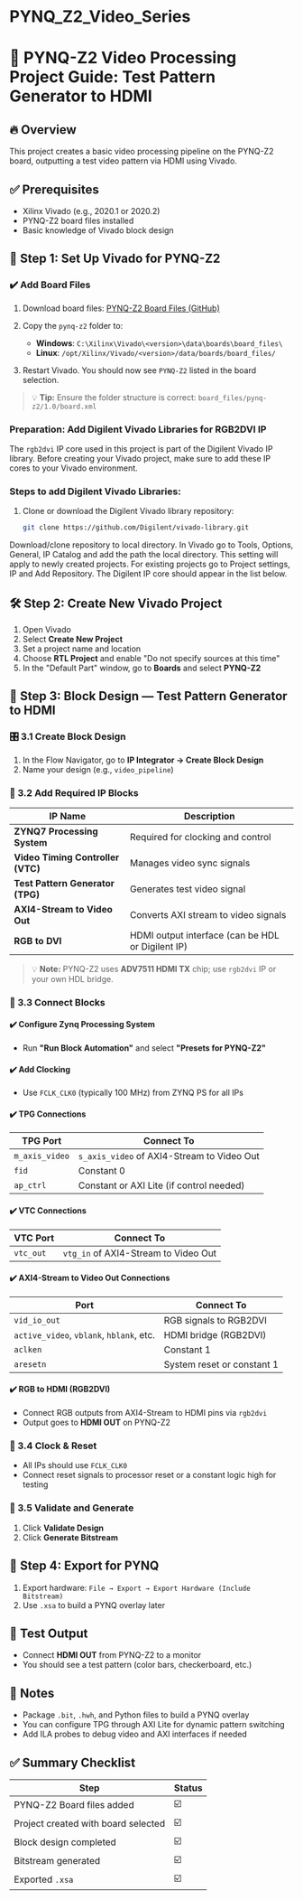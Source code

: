 # PYNQ_Z2_Video_Series
# 🎩 PYNQ-Z2 Video Processing Project Guide: Test Pattern Generator to HDMI

## 🔥 Overview

This project creates a basic video processing pipeline on the PYNQ-Z2 board, outputting a test video pattern via HDMI using Vivado.

## ✅ Prerequisites

* Xilinx Vivado (e.g., 2020.1 or 2020.2)
* PYNQ-Z2 board files installed
* Basic knowledge of Vivado block design

## 📁 Step 1: Set Up Vivado for PYNQ-Z2

### ✔️ Add Board Files

1. Download board files: [PYNQ-Z2 Board Files (GitHub)](https://github.com/xupsh/pynq-supported-board-file/tree/master)
2. Copy the `pynq-z2` folder to:

   * **Windows**: `C:\Xilinx\Vivado\<version>\data\boards\board_files\`
   * **Linux**: `/opt/Xilinx/Vivado/<version>/data/boards/board_files/`
3. Restart Vivado. You should now see `PYNQ-Z2` listed in the board selection.

> 💡 **Tip:** Ensure the folder structure is correct: `board_files/pynq-z2/1.0/board.xml`

### Preparation: Add Digilent Vivado Libraries for RGB2DVI IP

The `rgb2dvi` IP core used in this project is part of the Digilent Vivado IP library. Before creating your Vivado project, make sure to add these IP cores to your Vivado environment.

### Steps to add Digilent Vivado Libraries:

1. Clone or download the Digilent Vivado library repository:

   ```bash
   git clone https://github.com/Digilent/vivado-library.git

Download/clone repository to local directory.
In Vivado go to Tools, Options, General, IP Catalog and add the path the local directory. This setting will apply to newly created projects.
For existing projects go to Project settings, IP and Add Repository. The Digilent IP core should appear in the list below.   

## 🛠️ Step 2: Create New Vivado Project

1. Open Vivado
2. Select **Create New Project**
3. Set a project name and location
4. Choose **RTL Project** and enable "Do not specify sources at this time"
5. In the "Default Part" window, go to **Boards** and select **PYNQ-Z2**

## 🧱 Step 3: Block Design — Test Pattern Generator to HDMI

### 🎛 3.1 Create Block Design

1. In the Flow Navigator, go to **IP Integrator → Create Block Design**
2. Name your design (e.g., `video_pipeline`)

### 🔌 3.2 Add Required IP Blocks

| IP Name                           | Description                                       |
| --------------------------------- | ------------------------------------------------- |
| **ZYNQ7 Processing System**       | Required for clocking and control                 |
| **Video Timing Controller (VTC)** | Manages video sync signals                        |
| **Test Pattern Generator (TPG)**  | Generates test video signal                       |
| **AXI4-Stream to Video Out**      | Converts AXI stream to video signals              |
| **RGB to DVI**                    | HDMI output interface (can be HDL or Digilent IP) |

> 💡 **Note:** PYNQ-Z2 uses **ADV7511 HDMI TX** chip; use `rgb2dvi` IP or your own HDL bridge.

### 🔗 3.3 Connect Blocks

#### ✔️ Configure Zynq Processing System

* Run **"Run Block Automation"** and select **"Presets for PYNQ-Z2"**

#### ✔️ Add Clocking

* Use `FCLK_CLK0` (typically 100 MHz) from ZYNQ PS for all IPs

#### ✔️ TPG Connections

| TPG Port       | Connect To                                 |
| -------------- | ------------------------------------------ |
| `m_axis_video` | `s_axis_video` of AXI4-Stream to Video Out |
| `fid`          | Constant 0                                 |
| `ap_ctrl`      | Constant or AXI Lite (if control needed)   |

#### ✔️ VTC Connections

| VTC Port  | Connect To                           |
| --------- | ------------------------------------ |
| `vtc_out` | `vtg_in` of AXI4-Stream to Video Out |

#### ✔️ AXI4-Stream to Video Out Connections

| Port                                     | Connect To                 |
| ---------------------------------------- | -------------------------- |
| `vid_io_out`                             | RGB signals to RGB2DVI     |
| `active_video`, `vblank`, `hblank`, etc. | HDMI bridge (RGB2DVI)      |
| `aclken`                                 | Constant 1                 |
| `aresetn`                                | System reset or constant 1 |

#### ✔️ RGB to HDMI (RGB2DVI)

* Connect RGB outputs from AXI4-Stream to HDMI pins via `rgb2dvi`
* Output goes to **HDMI OUT** on PYNQ-Z2

### 🔄 3.4 Clock & Reset

* All IPs should use `FCLK_CLK0`
* Connect reset signals to processor reset or a constant logic high for testing

### 🔀 3.5 Validate and Generate

1. Click **Validate Design**
2. Click **Generate Bitstream**

## 📄 Step 4: Export for PYNQ

1. Export hardware: `File → Export → Export Hardware (Include Bitstream)`
2. Use `.xsa` to build a PYNQ overlay later

## 💪 Test Output

* Connect **HDMI OUT** from PYNQ-Z2 to a monitor
* You should see a test pattern (color bars, checkerboard, etc.)

## 📝 Notes

* Package `.bit`, `.hwh`, and Python files to build a PYNQ overlay
* You can configure TPG through AXI Lite for dynamic pattern switching
* Add ILA probes to debug video and AXI interfaces if needed

## ✅ Summary Checklist

| Step                                | Status |
| ----------------------------------- | ------ |
| PYNQ-Z2 Board files added           | ☑️     |
| Project created with board selected | ☑️     |
| Block design completed              | ☑️     |
| Bitstream generated                 | ☑️     |
| Exported `.xsa`                     | ☑️     |


